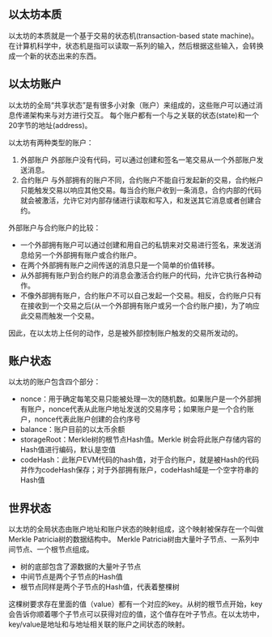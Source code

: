 以太坊本质
---
以太坊的本质就是一个基于交易的状态机(transaction-based state machine)。在计算机科学中，状态机是指可以读取一系列的输入，然后根据这些输入，会转换成一个新的状态出来的东西。

以太坊账户
---
以太坊的全局“共享状态”是有很多小对象（账户）来组成的，这些账户可以通过消息传递架构来与对方进行交互。
每个账户都有一个与之关联的状态(state)和一个20字节的地址(address)。

以太坊有两种类型的账户：
1. 外部账户
外部账户没有代码，可以通过创建和签名一笔交易从一个外部账户发送消息。
2. 合约账户
与外部拥有的账户不同，合约账户不能自行发起新的交易，合约帐户只能触发交易以响应其他交易。每当合约账户收到一条消息，合约内部的代码就会被激活，允许它对内部存储进行读取和写入，和发送其它消息或者创建合约。

外部账户与合约账户的比较：

- 一个外部拥有账户可以通过创建和用自己的私钥来对交易进行签名，来发送消息给另一个外部拥有账户或合约账户。
- 在两个外部拥有账户之间传送的消息只是一个简单的价值转移。
- 从外部拥有账户到合约账户的消息会激活合约账户的代码，允许它执行各种动作。
- 不像外部拥有账户，合约账户不可以自己发起一个交易。相反，合约账户只有在接收到一个交易之后(从一个外部拥有账户或另一个合约账户接)，为了响应此交易而触发一个交易。

因此，在以太坊上任何的动作，总是被外部控制账户触发的交易所发动的。

账户状态
---
以太坊的账户包含四个部分：
- nonce：用于确定每笔交易只能被处理一次的随机数。如果账户是一个外部拥有账户，nonce代表从此账户地址发送的交易序号；如果账户是一个合约账户，nonce代表此账户创建的合约序号
- balance：账户目前的以太币余额
- storageRoot：Merkle树的根节点Hash值。Merkle 树会将此账户存储内容的Hash值进行编码，默认是空值
- codeHash：此账户EVM代码的hash值，对于合约账户，就是被Hash的代码并作为codeHash保存；对于外部拥有账户，codeHash域是一个空字符串的Hash值

世界状态
---
以太坊的全局状态由账户地址和账户状态的映射组成，这个映射被保存在一个叫做Merkle Patricia树的数据结构中。
Merkle Patricia树由大量叶子节点、一系列中间节点、一个根节点组成。
- 树的底部包含了源数据的大量叶子节点
- 中间节点是两个子节点的Hash值
- 根节点同样是两个子节点的Hash值，代表着整棵树

这棵树要求存在里面的值（value）都有一个对应的key。从树的根节点开始，key会告诉你顺着哪个子节点可以获得对应的值，这个值存在叶子节点。在以太坊中，key/value是地址和与地址相关联的账户之间状态的映射。




























